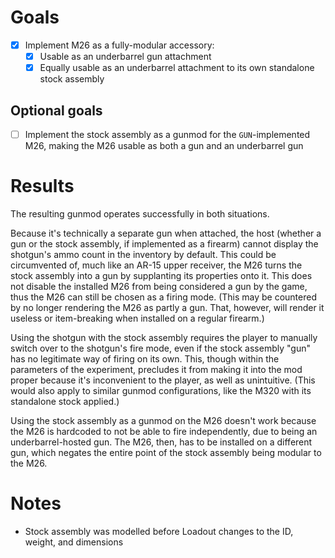 # Goals

- [x] Implement M26 as a fully-modular accessory:
  - [x] Usable as an underbarrel gun attachment
  - [x] Equally usable as an underbarrel attachment to its own standalone stock assembly

## Optional goals

- [ ] Implement the stock assembly as a gunmod for the `GUN`-implemented M26, making the M26 usable as both a gun and an underbarrel gun

# Results

The resulting gunmod operates successfully in both situations.

Because it's technically a separate gun when attached, the host (whether a gun or the stock assembly, if implemented as a firearm) cannot display the shotgun's ammo count in the inventory by default. This could be circumvented of, much like an AR-15 upper receiver, the M26 turns the stock assembly into a gun by supplanting its properties onto it. This does not disable the installed M26 from being considered a gun by the game, thus the M26 can still be chosen as a firing mode. (This may be countered by no longer rendering the M26 as partly a gun. That, however, will render it useless or item-breaking when installed on a regular firearm.)

Using the shotgun with the stock assembly requires the player to manually switch over to the shotgun's fire mode, even if the stock assembly "gun" has no legitimate way of firing on its own. This, though within the parameters of the experiment, precludes it from making it into the mod proper because it's inconvenient to the player, as well as unintuitive. (This would also apply to similar gunmod configurations, like the M320 with its standalone stock applied.)

Using the stock assembly as a gunmod on the M26 doesn't work because the M26 is hardcoded to not be able to fire independently, due to being an underbarrel-hosted gun. The M26, then, has to be installed on a different gun, which negates the entire point of the stock assembly being modular to the M26.

# Notes

- Stock assembly was modelled before Loadout changes to the ID, weight, and dimensions
